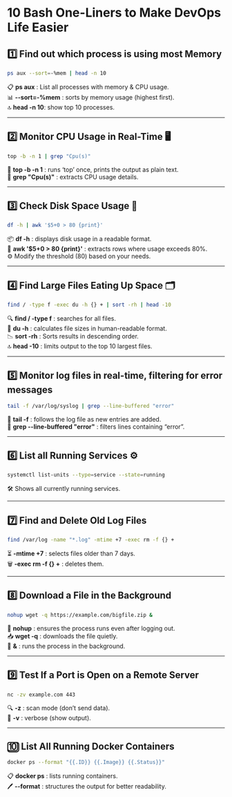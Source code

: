 #  10 Bash One-Liners to Make DevOps Life Easier 

## 1️⃣ Find out which process is using most Memory 

```bash
ps aux --sort=-%mem | head -n 10
```
📋 **ps aux** : List all processes with memory & CPU usage.  
📊 **--sort=-%mem** : sorts by memory usage (highest first).  
🔝 **head -n 10**: show top 10 processes.

---

## 2️⃣ Monitor CPU Usage in Real-Time 🖥

```bash
top -b -n 1 | grep "Cpu(s)"
```
📝 **top -b -n 1** : runs ‘top’ once, prints the output as plain text.  
🎯 **grep "Cpu(s)"** : extracts CPU usage details.

---

## 3️⃣ Check Disk Space Usage 💽

```bash
df -h | awk '$5+0 > 80 {print}'
```
📦 **df -h** : displays disk usage in a readable format.  
🚨 **awk '$5+0 > 80 {print}'** : extracts rows where usage exceeds 80%.  
⚙️ Modify the threshold (80) based on your needs.

---

## 4️⃣ Find Large Files Eating Up Space 🗂️

```bash
find / -type f -exec du -h {} + | sort -rh | head -10
```
🔍 **find / -type f** : searches for all files.  
📏 **du -h** : calculates file sizes in human-readable format.  
📉 **sort -rh** : Sorts results in descending order.  
🔝 **head -10** : limits output to the top 10 largest files.

---

## 5️⃣ Monitor log files in real-time, filtering for error messages 

```bash
tail -f /var/log/syslog | grep --line-buffered "error"
```
📡 **tail -f** : follows the log file as new entries are added.  
🎯 **grep --line-buffered "error"** : filters lines containing “error”.

---

## 6️⃣ List all Running Services ⚙️

```bash
systemctl list-units --type=service --state=running
```
🛠️ Shows all currently running services.

---

## 7️⃣ Find and Delete Old Log Files 

```bash
find /var/log -name "*.log" -mtime +7 -exec rm -f {} +
```
⏳ **-mtime +7** : selects files older than 7 days.  
🗑️ **-exec rm -f {} +** : deletes them.

---

## 8️⃣ Download a File in the Background 

```bash
nohup wget -q https://example.com/bigfile.zip &
```
🔄 **nohup** : ensures the process runs even after logging out.  
📥 **wget -q** : downloads the file quietly.  
🏃 **&** : runs the process in the background.

---

## 9️⃣ Test If a Port is Open on a Remote Server 

```bash
nc -zv example.com 443
```
🔍 **-z** : scan mode (don’t send data).  
📢 **-v** : verbose (show output).

---

## 🔟 List All Running Docker Containers 

```bash
docker ps --format "{{.ID}} {{.Image}} {{.Status}}"
```
📋 **docker ps** : lists running containers.  
🖊️ **--format** : structures the output for better readability.
